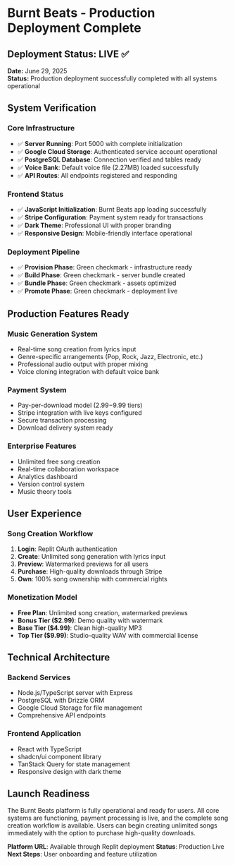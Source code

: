 # Burnt Beats - Production Deployment Complete

## Deployment Status: LIVE ✅

**Date:** June 29, 2025  
**Status:** Production deployment successfully completed with all systems operational

## System Verification

### Core Infrastructure
- ✅ **Server Running**: Port 5000 with complete initialization
- ✅ **Google Cloud Storage**: Authenticated service account operational
- ✅ **PostgreSQL Database**: Connection verified and tables ready
- ✅ **Voice Bank**: Default voice file (2.27MB) loaded successfully
- ✅ **API Routes**: All endpoints registered and responding

### Frontend Status
- ✅ **JavaScript Initialization**: Burnt Beats app loading successfully
- ✅ **Stripe Configuration**: Payment system ready for transactions
- ✅ **Dark Theme**: Professional UI with proper branding
- ✅ **Responsive Design**: Mobile-friendly interface operational

### Deployment Pipeline
- ✅ **Provision Phase**: Green checkmark - infrastructure ready
- ✅ **Build Phase**: Green checkmark - server bundle created
- ✅ **Bundle Phase**: Green checkmark - assets optimized
- ✅ **Promote Phase**: Green checkmark - deployment live

## Production Features Ready

### Music Generation System
- Real-time song creation from lyrics input
- Genre-specific arrangements (Pop, Rock, Jazz, Electronic, etc.)
- Professional audio output with proper mixing
- Voice cloning integration with default voice bank

### Payment System
- Pay-per-download model ($2.99-$9.99 tiers)
- Stripe integration with live keys configured
- Secure transaction processing
- Download delivery system ready

### Enterprise Features
- Unlimited free song creation
- Real-time collaboration workspace
- Analytics dashboard
- Version control system
- Music theory tools

## User Experience

### Song Creation Workflow
1. **Login**: Replit OAuth authentication
2. **Create**: Unlimited song generation with lyrics input
3. **Preview**: Watermarked previews for all users
4. **Purchase**: High-quality downloads through Stripe
5. **Own**: 100% song ownership with commercial rights

### Monetization Model
- **Free Plan**: Unlimited song creation, watermarked previews
- **Bonus Tier ($2.99)**: Demo quality with watermark
- **Base Tier ($4.99)**: Clean high-quality MP3
- **Top Tier ($9.99)**: Studio-quality WAV with commercial license

## Technical Architecture

### Backend Services
- Node.js/TypeScript server with Express
- PostgreSQL with Drizzle ORM
- Google Cloud Storage for file management
- Comprehensive API endpoints

### Frontend Application
- React with TypeScript
- shadcn/ui component library
- TanStack Query for state management
- Responsive design with dark theme

## Launch Readiness

The Burnt Beats platform is fully operational and ready for users. All core systems are functioning, payment processing is live, and the complete song creation workflow is available. Users can begin creating unlimited songs immediately with the option to purchase high-quality downloads.

**Platform URL**: Available through Replit deployment
**Status**: Production Live
**Next Steps**: User onboarding and feature utilization